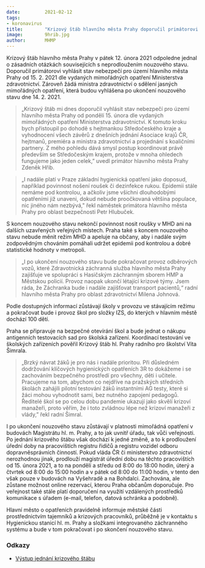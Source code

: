 ```yaml
---
date:         2021-02-12
tags:         
- koronavirus
title:        "Krizový štáb hlavního města Prahy doporučil primátorovi vyhlásit stav nebezpečí"
image: 	      9hrib.jpg
author:       MHMP
---
```


Krizový štáb hlavního města Prahy v pátek 12. února 2021 odpoledne jednal o zásadních otázkách souvisejících s neprodloužením nouzového stavu. Doporučil primátorovi vyhlásit stav nebezpečí pro území hlavního města Prahy od 15. 2. 2021 dle vydaných mimořádných opatření Ministerstva zdravotnictví. Zároveň žádá ministra zdravotnictví o sdělení jasných mimořádných opatření, která budou vyhlášena po ukončení nouzového stavu dne 14. 2. 2021.

> „Krizový štáb mi dnes doporučil vyhlásit stav nebezpečí pro území hlavního města Prahy od pondělí 15. února dle vydaných mimořádných opatření Ministerstva zdravotnictví. K tomuto kroku bych přistoupil po dohodě s hejtmankou Středočeského kraje a vyhodnocení všech závěrů z dnešních jednání Asociace krajů ČR, hejtmanů, premiéra a ministra zdravotnictví a projednání s koaličními partnery. Z mého pohledu dává smysl postup koordinovat právě především se Středočeským krajem, protože v mnoha ohledech fungujeme jako jeden celek,” uvedl primátor hlavního města Prahy Zdeněk Hřib. 

> „I nadále platí v Praze základní hygienická opatření jako doposud, například povinnost nošení roušek či dezinfekce rukou. Epidemii stále nemáme pod kontrolou, a ačkoliv jsme všichni dlouhodobými opatřeními již unaveni, dokud nebude proočkovaná většina populace, nic jiného nám nezbývá," řekl náměstek primátora hlavního města Prahy pro oblast bezpečnosti Petr Hlubuček.

S koncem nouzového stavu nekončí povinnost nosit roušky v MHD ani na dalších uzavřených veřejných místech. Praha také s koncem nouzového stavu nebude měnit režim MHD a apeluje na občany, aby i nadále svým zodpovědným chováním pomáhali udržet epidemii pod kontrolou a dobré statistické hodnoty v metropoli.

> „I po ukončení nouzového stavu bude pokračovat provoz odběrových vozů, které Zdravotnická záchranná služba hlavního města Prahy zajišťuje ve spolupráci s Hasičským záchranným sborem HMP a Městskou policií. Provoz naopak ukončí létající krizové týmy. Jsem ráda, že Záchranka bude i nadále zajišťovat transport pacientů,“ radní hlavního města Prahy pro oblast zdravotnictví Milena Johnová.

Podle dostupných informací zůstávají školy v provozu ve stávajícím režimu a pokračovat bude i provoz škol pro složky IZS, do kterých v hlavním městě dochází 100 dětí.

Praha se připravuje na bezpečné otevírání škol a bude jednat o nákupu antigenních testovacích sad pro školská zařízení. Koordinací testování ve školských zařízeních pověřil Krizový štáb hl. Prahy radního pro školství Víta Šimrala.

> „Brzký návrat žáků je pro nás i nadále prioritou. Při důsledném dodržování klíčových hygienických opatřeních 3R to dokážeme i se zachováním bezpečného prostředí pro všechny, děti i učitele. Pracujeme na tom, abychom co nejdříve na pražských středních školách zahájili pilotní testování žáků instantními AG testy, které si žáci mohou vyhodnotit sami, bez nutného zapojení pedagogů. Ředitelé škol se po celou dobu pandemie ukazují jako skvělí krizoví manažeři, proto věřím, že i toto zvládnou lépe než krizoví manažeři z vlády,” řekl radní Šimral.

I po ukončení nouzového stavu zůstávají v platnosti mimořádná opatření v budovách Magistrátu hl. m. Prahy, a to jak uvnitř úřadu, tak vůči veřejnosti. Po jednání krizového štábu však dochází k jedné změně, a to k prodloužení úřední doby na pracovištích registru řidičů a registru vozidel odboru dopravněsprávních činností. Pokud vláda ČR či ministerstvo zdravotnictví nerozhodnou jinak, prodlouží magistrát úřední dobu na těchto pracovištích od 15. února 2021, a to na pondělí a středu od 8:00 do 18:00 hodin, úterý a čtvrtek od 8:00 do 15:00 hodin a v pátek od 8:00 do 11:00 hodin, v tento den však pouze v budovách na Vyšehradě a na Bohdalci. Zachována, ale zůstane možnost online rezervací, kterou Praha občanům doporučuje. Pro veřejnost také stále platí doporučení na využití vzdálených prostředků komunikace s úřadem (e-mail, telefon, datová schránka a podobně).

Hlavní město o opatřeních pravidelně informuje městské části prostřednictvím tajemníků a krizových pracovníků, průběžně je v kontaktu s Hygienickou stanicí hl. m. Prahy a složkami integrovaného záchranného systému a bude v tom pokračovat i po skončení nouzového stavu.

### Odkazy

* [Výstup jednání krizového štábu](https://a.pirati.cz/praha/pdf/vystupks.pdf)

